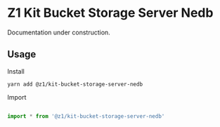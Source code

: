# Z1 Kit Bucket Storage Server Nedb

Documentation under construction.

## Usage

Install

```
yarn add @z1/kit-bucket-storage-server-nedb
```

Import

```JavaScript

import * from '@z1/kit-bucket-storage-server-nedb'

```
